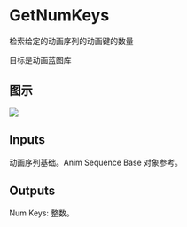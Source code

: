 # GetNumKeys

检索给定的动画序列的动画键的数量

目标是动画蓝图库

## 图示

![]($-20221218-17512146.png)

## Inputs

动画序列基础。Anim Sequence Base 对象参考。 

## Outputs

Num Keys: 整数。
